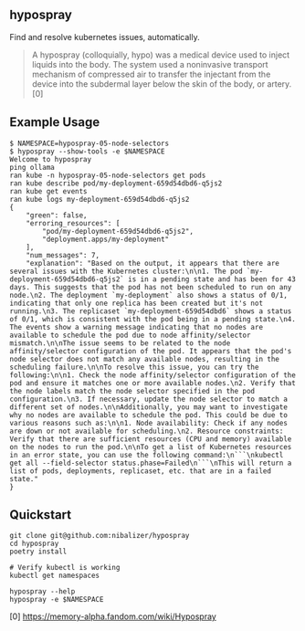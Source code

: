hypospray
---------

Find and resolve kubernetes issues, automatically.


> A hypospray (colloquially, hypo) was a medical device used to inject liquids into the body. The system used a noninvasive transport mechanism of compressed air to transfer the injectant from the device into the subdermal layer below the skin of the body, or artery.[0]


Example Usage
-------------

```
$ NAMESPACE=hypospray-05-node-selectors
$ hypospray --show-tools -e $NAMESPACE
Welcome to hypospray
ping ollama
ran kube -n hypospray-05-node-selectors get pods
ran kube describe pod/my-deployment-659d54dbd6-q5js2
ran kube get events
ran kube logs my-deployment-659d54dbd6-q5js2
{
    "green": false,
    "erroring_resources": [
        "pod/my-deployment-659d54dbd6-q5js2",
        "deployment.apps/my-deployment"
    ],
    "num_messages": 7,
    "explanation": "Based on the output, it appears that there are several issues with the Kubernetes cluster:\n\n1. The pod `my-deployment-659d54dbd6-q5js2` is in a pending state and has been for 43 days. This suggests that the pod has not been scheduled to run on any node.\n2. The deployment `my-deployment` also shows a status of 0/1, indicating that only one replica has been created but it's not running.\n3. The replicaset `my-deployment-659d54dbd6` shows a status of 0/1, which is consistent with the pod being in a pending state.\n4. The events show a warning message indicating that no nodes are available to schedule the pod due to node affinity/selector mismatch.\n\nThe issue seems to be related to the node affinity/selector configuration of the pod. It appears that the pod's node selector does not match any available nodes, resulting in the scheduling failure.\n\nTo resolve this issue, you can try the following:\n\n1. Check the node affinity/selector configuration of the pod and ensure it matches one or more available nodes.\n2. Verify that the node labels match the node selector specified in the pod configuration.\n3. If necessary, update the node selector to match a different set of nodes.\n\nAdditionally, you may want to investigate why no nodes are available to schedule the pod. This could be due to various reasons such as:\n\n1. Node availability: Check if any nodes are down or not available for scheduling.\n2. Resource constraints: Verify that there are sufficient resources (CPU and memory) available on the nodes to run the pod.\n\nTo get a list of Kubernetes resources in an error state, you can use the following command:\n```\nkubectl get all --field-selector status.phase=Failed\n```\nThis will return a list of pods, deployments, replicaset, etc. that are in a failed state."
}
```

Quickstart
----------

```
git clone git@github.com:nibalizer/hypospray
cd hypospray
poetry install
```

```
# Verify kubectl is working
kubectl get namespaces
```

```
hypospray --help
hypospray -e $NAMESPACE
```


[0] https://memory-alpha.fandom.com/wiki/Hypospray
